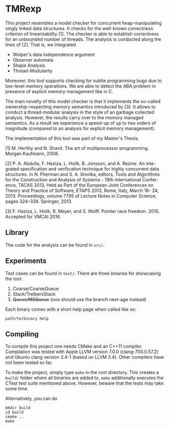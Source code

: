 TMRexp
======


This project resembles a model checker for concurrent heap-manipulating singly linked data structures.
It checks for the well-known correctness criterion of linearisability [1].
The checker is able to establish correctness for an unbounded number of threads.
The analysis is conducted along the lines of [2].
That is, we integrated
   - Wolper's data independence argument
   - Observer automata
   - Shape Analysis
   - Thread-Modularity

Moreover, this tool supports checking for subtle programming bugs due to low-level memory operations.
We are able to detect the ABA problem in presence of explicit memory management like in C.

The main novelty of this model checker is that it implements the so-called ownership-respecting memory semantics introduced by [3].
It allows to conduct a thread-modular analysis in the style of an garbage collected analysis.
However, the results carry over to the memory managed semantics.
As a result we experience a speed-up of up to two orders of magnitude (compared to an analysis for explicit memory management).

The implementation of this tool was part of my Master's Thesis.


[1] M. Herlihy and N. Shavit. The art of multiprocessor programming. Morgan Kaufmann, 2008.

[2] P. A. Abdulla, F. Haziza, L. Holík, B. Jonsson, and A. Rezine. An inte- grated specification and verification technique for highly concurrent data structures. In N. Piterman and S. A. Smolka, editors, Tools and Algorithms for the Construction and Analysis of Systems - 19th International Confer- ence, TACAS 2013, Held as Part of the European Joint Conferences on Theory and Practice of Software, ETAPS 2013, Rome, Italy, March 16- 24, 2013. Proceedings, volume 7795 of Lecture Notes in Computer Science, pages 324–338. Springer, 2013.

[3] F. Haziza, L. Holík, R. Meyer, and S. Wolff. Pointer race freedom. 2015. Accepted for VMCAI 2016.


Library
-------

The code for the analysis can be found in `src/`.


Experiments
-----------

Test cases can be found in `test/`.
There are three binaries for showcasing the tool:

   1. Coarse/CoarseQueue
   2. Stack/TreibersStack
   3. ~~Queue/MSQueue~~ (one should use the branch next-age instead)

Each binary comes with a short help page when called like so:
```
path/to/binary help
```


Compiling
---------

To compile this project one needs CMake and an C++11 compiler.
Compilation was tested with Apple LLVM version 7.0.0 (clang-700.0.57.2)
and Ubuntu clang version 3.4-1 (based on LLVM 3.4).
Other compilers have not been tested so far.

To make the project, simply type `make` in the root directory.
This creates a `build/` folder where all binaries are added to.
`make` additionally executes the CTest test suite mentioned above.
However, beware that the tests may take some time.

Alternatively, you can do
```
mkdir build
cd build
cmake ..
make
```
